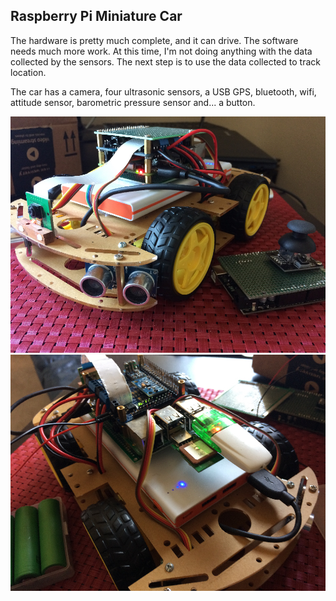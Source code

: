 ## Raspberry Pi Miniature Car

The hardware is pretty much complete, and it can drive. The software needs much more work. At this time, I'm not doing anything with the data collected by the sensors. The next step is to use the data collected to track location.  

The car has a camera, four ultrasonic sensors, a USB GPS, bluetooth, wifi, attitude sensor, barometric pressure sensor and... a button.  


![Car front](front.JPG?raw=true)
![Car back](back.JPG?raw=true)